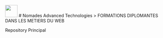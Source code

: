 <img src="https://avatars3.githubusercontent.com/u/41572941?s=200&v=4" width="40px">
# Nomades Advanced Technologies
> FORMATIONS DIPLOMANTES DANS LES METIERS DU WEB

Repository Principal
